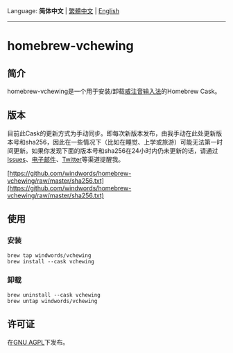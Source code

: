 Language: **简体中文** | [繁體中文](README_zh-TW.md) | [English](README_en-GB.md)

---
# homebrew-vchewing

## 简介

homebrew-vchewing是一个用于安装/卸载[威注音输入法](https://github.com/vChewing/vChewing-macOS)的Homebrew Cask。

## 版本

目前此Cask的更新方式为手动同步。即每次新版本发布，由我手动在此处更新版本号和sha256，因此在一些情况下（比如在睡觉、上学或旅游）可能无法第一时间更新。如果你发现下面的版本号和sha256在24小时内仍未更新的话，请通过[Issues](https://github.com/windwords/homebrew-vchewing/issues)、[电子邮件](mailto:windwords001@gmail.com)、[Twitter](https://twitter.com/windwords001)等渠道提醒我。

[https://github.com/windwords/homebrew-vchewing/raw/master/sha256.txt](https://github.com/windwords/homebrew-vchewing/raw/master/sha256.txt)

## 使用

### 安装

```shell
brew tap windwords/vchewing
brew install --cask vchewing
```

### 卸载

```shell
brew uninstall --cask vchewing
brew untap windwords/vchewing
```

## 许可证

在[GNU AGPL](https://raw.githubusercontent.com/windwords/homebrew-vchewing/master/LICENSE.txt)下发布。
